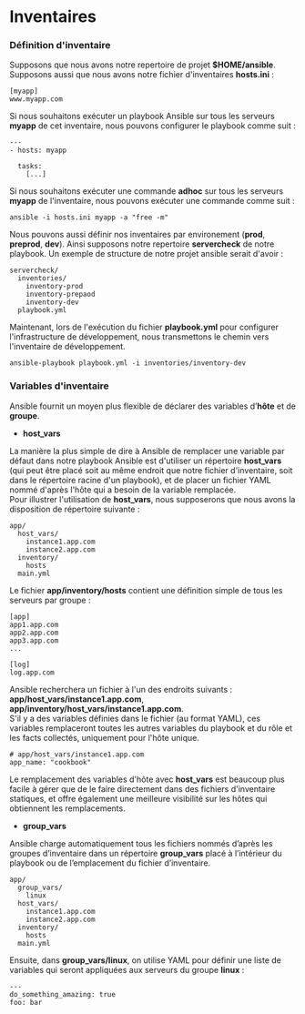 # Inventaires

### Définition d'inventaire

Supposons que nous avons notre repertoire de projet **$HOME/ansible**. <br>
Supposons aussi que nous avons notre fichier d'inventaires **hosts.ini** :

```
[myapp]
www.myapp.com
```

Si nous souhaitons exécuter un playbook Ansible sur tous les serveurs **myapp** de cet inventaire, nous pouvons configurer le playbook comme suit :

```
---
- hosts: myapp
  
  tasks:
    [...]
```

Si nous souhaitons exécuter une commande **adhoc** sur tous les serveurs **myapp** de l'inventaire, nous pouvons exécuter une commande comme suit :

```
ansible -i hosts.ini myapp -a "free -m"
```

Nous pouvons aussi définir nos inventaires par environement (**prod**, **preprod**, **dev**). Ainsi supposons notre repertoire **servercheck** de notre playbook. Un exemple de structure de notre projet ansible serait d'avoir :

```
servercheck/
  inventories/
    inventory-prod
    inventory-prepaod
    inventory-dev
  playbook.yml
```

Maintenant, lors de l'exécution du fichier **playbook.yml** pour configurer l'infrastructure de développement, nous transmettons le chemin vers l'inventaire de développement.

```
ansible-playbook playbook.yml -i inventories/inventory-dev
```

### Variables d'inventaire

Ansible fournit un moyen plus flexible de déclarer des variables d’**hôte** et de **groupe**.

- **host_vars**

La manière la plus simple de dire à Ansible de remplacer une variable par défaut dans notre playbook Ansible est d'utiliser un répertoire **host_vars** (qui peut être placé soit au même endroit que notre fichier d'inventaire, soit dans le répertoire racine d'un playbook), et de placer un fichier YAML nommé d'après l'hôte qui a besoin de la variable remplacée. <br>
Pour illustrer l'utilisation de **host_vars**, nous supposerons que nous avons la disposition de répertoire suivante :

```
app/
  host_vars/
    instance1.app.com
    instance2.app.com
  inventory/
    hosts
  main.yml
```

Le fichier **app/inventory/hosts** contient une définition simple de tous les serveurs par groupe :

```
[app]
app1.app.com
app2.app.com
app3.app.com
...

[log]
log.app.com
```

Ansible recherchera un fichier à l'un des endroits suivants : **app/host_vars/instance1.app.com**, **app/inventory/host_vars/instance1.app.com**. <br>
S'il y a des variables définies dans le fichier (au format YAML), ces variables remplaceront toutes les autres variables du playbook et du rôle et les facts collectés, uniquement pour l'hôte unique.

```
# app/host_vars/instance1.app.com
app_name: "cookbook"
```

Le remplacement des variables d'hôte avec **host_vars** est beaucoup plus facile à gérer que de le faire directement dans des fichiers d'inventaire statiques, et offre également une meilleure visibilité sur les hôtes qui obtiennent les remplacements.

- **group_vars**

Ansible charge automatiquement tous les fichiers nommés d’après les groupes d’inventaire dans un répertoire **group_vars** placé à l’intérieur du playbook ou de l’emplacement du fichier d’inventaire.

```
app/
  group_vars/
    linux
  host_vars/
    instance1.app.com
    instance2.app.com
  inventory/
    hosts
  main.yml
```

Ensuite, dans **group_vars/linux**, on utilise YAML pour définir une liste de variables qui seront appliquées aux serveurs du groupe **linux** :

```
---
do_something_amazing: true
foo: bar
```